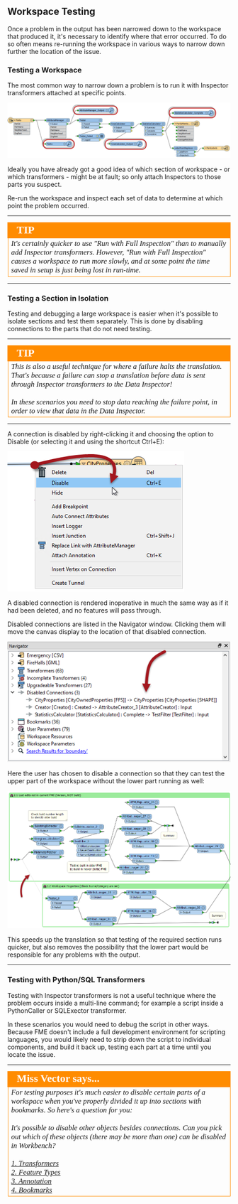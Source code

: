 ## Workspace Testing ##

Once a problem in the output has been narrowed down to the workspace that produced it, it's necessary to identify where that error occurred. To do so often means re-running the workspace in various ways to narrow down further the location of the issue.

### Testing a Workspace ###

The most common way to narrow down a problem is to run it with Inspector transformers attached at specific points.

![](./Images/Img3.083.MultipleInspectors.png)

Ideally you have already got a good idea of which section of workspace - or which transformers - might be at fault; so only attach Inspectors to those parts you suspect.

Re-run the workspace and inspect each set of data to determine at which point the problem occurred.

---

<!--Tip Section--> 

<table style="border-spacing: 0px">
<tr>
<td style="vertical-align:middle;background-color:darkorange;border: 2px solid darkorange">
<i class="fa fa-info-circle fa-lg fa-pull-left fa-fw" style="color:white;padding-right: 12px;vertical-align:text-top"></i>
<span style="color:white;font-size:x-large;font-weight: bold;font-family:serif">TIP</span>
</td>
</tr>

<tr>
<td style="border: 1px solid darkorange">
<span style="font-family:serif; font-style:italic; font-size:larger">
It's certainly quicker to use "Run with Full Inspection" than to manually add Inspector transformers. However, "Run with Full Inspection" causes a workspace to run more slowly, and at some point the time saved in setup is just being lost in run-time.
</span>
</td>
</tr>
</table>

---

### Testing a Section in Isolation ###

Testing and debugging a large workspace is easier when it's possible to isolate sections and test them separately. This is done by disabling connections to the parts that do not need testing. 

---

<!--Tip Section--> 

<table style="border-spacing: 0px">
<tr>
<td style="vertical-align:middle;background-color:darkorange;border: 2px solid darkorange">
<i class="fa fa-info-circle fa-lg fa-pull-left fa-fw" style="color:white;padding-right: 12px;vertical-align:text-top"></i>
<span style="color:white;font-size:x-large;font-weight: bold;font-family:serif">TIP</span>
</td>
</tr>

<tr>
<td style="border: 1px solid darkorange">
<span style="font-family:serif; font-style:italic; font-size:larger">
This is also a useful technique for where a failure halts the translation. That's because a failure can stop a translation before data is sent through Inspector transformers to the Data Inspector!
<br><br>In these scenarios you need to stop data reaching the failure point, in order to view that data in the Data Inspector.
</span>
</td>
</tr>
</table>

---

A connection is disabled by right-clicking it and choosing the option to Disable (or selecting it and using the shortcut Ctrl+E):

![](./Images/Img3.068.DisableConnection.png)

A disabled connection is rendered inoperative in much the same way as if it had been deleted, and no features will pass through.

Disabled connections are listed in the Navigator window. Clicking them will move the canvas display to the location of that disabled connection.

![](./Images/Img3.069.DisabledConnectionsInNavigator.png)

Here the user has chosen to disable a connection so that they can test the upper part of the workspace without the lower part running as well: 

![](./Images/Img3.070.DisabledConnectionsInCanvas.png)

This speeds up the translation so that testing of the required section runs quicker, but also removes the possibility that the lower part would be responsible for any problems with the output.

---

### Testing with Python/SQL Transformers ###

Testing with Inspector transformers is not a useful technique where the problem occurs inside a multi-line command; for example a script inside a PythonCaller or SQLExector transformer.

In these scenarios you would need to debug the script in other ways. Because FME doesn't include a full development environment for scripting languages, you would likely need to strip down the script to individual components, and build it back up, testing each part at a time until you locate the issue. 

---

<!--Person X Says Section-->

<table style="border-spacing: 0px">
<tr>
<td style="vertical-align:middle;background-color:darkorange;border: 2px solid darkorange">
<i class="fa fa-quote-left fa-lg fa-pull-left fa-fw" style="color:white;padding-right: 12px;vertical-align:text-top"></i>
<span style="color:white;font-size:x-large;font-weight: bold;font-family:serif">Miss Vector says...</span>
</td>
</tr>

<tr>
<td style="border: 1px solid darkorange">
<span style="font-family:serif; font-style:italic; font-size:larger">
For testing purposes it's much easier to disable certain parts of a workspace when you've properly divided it up into sections with bookmarks. So here's a question for you:
<br><br>It's possible to disable other objects besides connections. Can you pick out which of these objects (there may be more than one) can be disabled in Workbench?
<br><br><a href="http://52.73.3.37/fmedatastreaming/Manual/QAResponse2017.fmw?chapter=3&question=3&answer=1&DestDataset_TEXTLINE=C%3A%5CFMEOutput%5CQAResponse.html">1. Transformers
<br><a href="http://52.73.3.37/fmedatastreaming/Manual/QAResponse2017.fmw?chapter=3&question=3&answer=2&DestDataset_TEXTLINE=C%3A%5CFMEOutput%5CQAResponse.html">2. Feature Types
<br><a href="http://52.73.3.37/fmedatastreaming/Manual/QAResponse2017.fmw?chapter=3&question=3&answer=3&DestDataset_TEXTLINE=C%3A%5CFMEOutput%5CQAResponse.html">3. Annotation
<br><a href="http://52.73.3.37/fmedatastreaming/Manual/QAResponse2017.fmw?chapter=3&question=3&answer=4&DestDataset_TEXTLINE=C%3A%5CFMEOutput%5CQAResponse.html">4. Bookmarks
</span>
</td>
</tr>
</table>